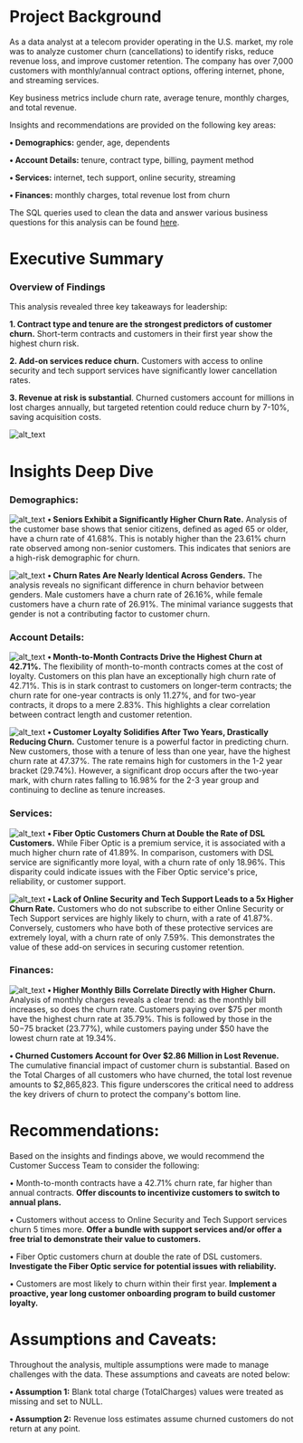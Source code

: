 # Project Background
As a data analyst at a telecom provider operating in the U.S. market, my role was to analyze customer churn (cancellations) to identify risks, reduce revenue loss, and improve customer retention. The company has over 7,000 customers with monthly/annual contract options, offering internet, phone, and streaming services. 

Key business metrics include churn rate, average tenure, monthly charges, and total revenue.

Insights and recommendations are provided on the following key areas:

**• Demographics:** gender, age, dependents

**• Account Details:** tenure, contract type, billing, payment method

**• Services:** internet, tech support, online security, streaming

**• Finances:** monthly charges, total revenue lost from churn

The SQL queries used to clean the data and answer various business questions for this analysis can be found [here](https://github.com/jackieclayton1/customer-churn-analysis/blob/main/churn_sql_queries).

# Executive Summary
### Overview of Findings

This analysis revealed three key takeaways for leadership:

**1. Contract type and tenure are the strongest predictors of customer churn.** Short-term contracts and customers in their first year show the highest churn risk.

**2. Add-on services reduce churn.** Customers with access to online security and tech support services have significantly lower cancellation rates.

**3. Revenue at risk is substantial**. Churned customers account for millions in lost charges annually, but targeted retention could reduce churn by 7-10%, saving acquisition costs.

![alt_text](images/Screenshot%202025-10-29%20224703.png)

# Insights Deep Dive
### Demographics:
![alt_text](images/Screenshot%202025-10-28%20211133.png)
**• Seniors Exhibit a Significantly Higher Churn Rate.** Analysis of the customer base shows that senior citizens, defined as aged 65 or older, have a churn rate of 41.68%. This is notably higher than the 23.61% churn rate observed among non-senior customers. This indicates that seniors are a high-risk demographic for churn.

![alt_text](images/Screenshot%202025-10-29%20221640.png)
**• Churn Rates Are Nearly Identical Across Genders.** The analysis reveals no significant difference in churn behavior between genders. Male customers have a churn rate of 26.16%, while female customers have a churn rate of 26.91%. The minimal variance suggests that gender is not a contributing factor to customer churn.

### Account Details:
![alt_text](images/Screenshot%202025-10-29%20213557.png)
**• Month-to-Month Contracts Drive the Highest Churn at 42.71%.** The flexibility of month-to-month contracts comes at the cost of loyalty. Customers on this plan have an exceptionally high churn rate of 42.71%. This is in stark contrast to customers on longer-term contracts; the churn rate for one-year contracts is only 11.27%, and for two-year contracts, it drops to a mere 2.83%. This highlights a clear correlation between contract length and customer retention.

![alt_text](images/Screenshot%202025-10-29%20213532.png)
**• Customer Loyalty Solidifies After Two Years, Drastically Reducing Churn.** Customer tenure is a powerful factor in predicting churn. New customers, those with a tenure of less than one year, have the highest churn rate at 47.37%. The rate remains high for customers in the 1-2 year bracket (29.74%). However, a significant drop occurs after the two-year mark, with churn rates falling to 16.98% for the 2-3 year group and continuing to decline as tenure increases.

### Services:
![alt_text](images/Screenshot%202025-10-29%20221651.png)
**• Fiber Optic Customers Churn at Double the Rate of DSL Customers.** While Fiber Optic is a premium service, it is associated with a much higher churn rate of 41.89%. In comparison, customers with DSL service are significantly more loyal, with a churn rate of only 18.96%. This disparity could indicate issues with the Fiber Optic service's price, reliability, or customer support.

![alt_text](images/Screenshot%202025-10-29%20213445.png)
**• Lack of Online Security and Tech Support Leads to a 5x Higher Churn Rate.** Customers who do not subscribe to either Online Security or Tech Support services are highly likely to churn, with a rate of 41.87%. Conversely, customers who have both of these protective services are extremely loyal, with a churn rate of only 7.59%. This demonstrates the value of these add-on services in securing customer retention.

### Finances:
![alt_text](images/Screenshot%202025-10-29%20213618.png)
**• Higher Monthly Bills Correlate Directly with Higher Churn.** Analysis of monthly charges reveals a clear trend: as the monthly bill increases, so does the churn rate. Customers paying over $75 per month have the highest churn rate at 35.79%. This is followed by those in the $50-$75 bracket (23.77%), while customers paying under $50 have the lowest churn rate at 19.34%.

**• Churned Customers Account for Over $2.86 Million in Lost Revenue.** The cumulative financial impact of customer churn is substantial. Based on the Total Charges of all customers who have churned, the total lost revenue amounts to $2,865,823. This figure underscores the critical need to address the key drivers of churn to protect the company's bottom line.

# Recommendations:
Based on the insights and findings above, we would recommend the Customer Success Team to consider the following:

• Month-to-month contracts have a 42.71% churn rate, far higher than annual contracts. **Offer discounts to incentivize customers to switch to annual plans.**

• Customers without access to Online Security and Tech Support services churn 5 times more. **Offer a bundle with support services and/or offer a free trial to demonstrate their value to customers.**

• Fiber Optic customers churn at double the rate of DSL customers. **Investigate the Fiber Optic service for potential issues with reliability.**

• Customers are most likely to churn within their first year. **Implement a proactive, year long customer onboarding program to build customer loyalty.**

# Assumptions and Caveats:
Throughout the analysis, multiple assumptions were made to manage challenges with the data. These assumptions and caveats are noted below:

**• Assumption 1:** Blank total charge (TotalCharges) values were treated as missing and set to NULL.

**• Assumption 2:** Revenue loss estimates assume churned customers do not return at any point.
